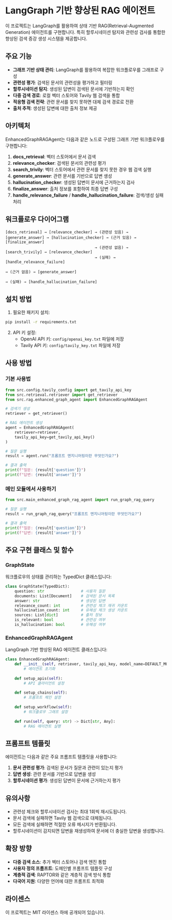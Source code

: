 # LangGraph 기반 향상된 RAG 에이전트

이 프로젝트는 LangGraph를 활용하여 상태 기반 RAG(Retrieval-Augmented Generation) 에이전트를 구현합니다. 특히 할루시네이션 탐지와 관련성 검사를 통합한 향상된 검색 증강 생성 시스템을 제공합니다.

## 주요 기능

- **그래프 기반 상태 관리**: LangGraph를 활용하여 복잡한 워크플로우를 그래프로 구성
- **관련성 평가**: 검색된 문서의 관련성을 평가하고 필터링
- **할루시네이션 탐지**: 생성된 답변이 검색된 문서에 기반하는지 확인
- **다중 검색 경로**: 로컬 벡터 스토어와 Tavily 웹 검색을 통합
- **적응형 검색 전략**: 관련 문서를 찾지 못하면 대체 검색 경로로 전환
- **출처 추적**: 생성된 답변에 대한 출처 정보 제공

## 아키텍처

EnhancedGraphRAGAgent는 다음과 같은 노드로 구성된 그래프 기반 워크플로우를 구현합니다:

1. **docs_retrieval**: 벡터 스토어에서 문서 검색
2. **relevance_checker**: 검색된 문서의 관련성 평가
3. **search_trivily**: 벡터 스토어에서 관련 문서를 찾지 못한 경우 웹 검색 실행
4. **generate_answer**: 관련 문서를 기반으로 답변 생성
5. **hallucination_checker**: 생성된 답변이 문서에 근거하는지 검사
6. **finalize_answer**: 출처 정보를 포함하여 최종 답변 구성
7. **handle_relevance_failure** / **handle_hallucination_failure**: 검색/생성 실패 처리

## 워크플로우 다이어그램

```
[docs_retrieval] → [relevance_checker] → (관련성 있음) → [generate_answer] → [hallucination_checker] → (근거 있음) → [finalize_answer]
                                       → (관련성 없음) → [search_trivily] → [relevance_checker]
                                       → (실패) → [handle_relevance_failure]
                                                                         → (근거 없음) → [generate_answer]
                                                                         → (실패) → [handle_hallucination_failure]
```

## 설치 방법

1. 필요한 패키지 설치:

```bash
pip install -r requirements.txt
```

2. API 키 설정:
   - OpenAI API 키: `config/openai_key.txt` 파일에 저장
   - Tavily API 키: `config/tavily_key.txt` 파일에 저장

## 사용 방법

### 기본 사용법

```python
from src.config.tavily_config import get_tavily_api_key
from src.retrieval.retriever import get_retriever
from src.rag.enhanced_graph_agent import EnhancedGraphRAGAgent

# 검색기 생성
retriever = get_retriever()

# RAG 에이전트 생성
agent = EnhancedGraphRAGAgent(
    retriever=retriever,
    tavily_api_key=get_tavily_api_key()
)

# 질문 실행
result = agent.run("프롬프트 엔지니어링이란 무엇인가요?")

# 결과 출력
print(f"질문: {result['question']}")
print(f"답변: {result['answer']}")
```

### 메인 모듈에서 사용하기

```python
from src.main_enhanced_graph_rag_agent import run_graph_rag_query

# 질문 실행
result = run_graph_rag_query("프롬프트 엔지니어링이란 무엇인가요?")

# 결과 출력
print(f"질문: {result['question']}")
print(f"답변: {result['answer']}")
```

## 주요 구현 클래스 및 함수

### GraphState
워크플로우의 상태를 관리하는 TypedDict 클래스입니다:

```python
class GraphState(TypedDict):
    question: str                # 사용자 질문
    documents: List[Document]    # 검색된 문서 목록
    answer: str                  # 생성된 답변
    relevance_count: int         # 관련성 체크 재귀 카운트
    hallucination_count: int     # 유해성 체크 생성 카운트
    sources: List[dict]          # 출처 정보
    is_relevant: bool            # 관련성 여부
    is_hallucination: bool       # 유해성 여부
```

### EnhancedGraphRAGAgent
LangGraph 기반 향상된 RAG 에이전트 클래스입니다:

```python
class EnhancedGraphRAGAgent:
    def __init__(self, retriever, tavily_api_key, model_name=DEFAULT_MODEL, temperature=DEFAULT_TEMPERATURE):
        # 에이전트 초기화
        
    def setup_apis(self):
        # API 클라이언트 설정
        
    def setup_chains(self):
        # 프롬프트 체인 설정
        
    def setup_workflow(self):
        # 워크플로우 그래프 설정
        
    def run(self, query: str) -> Dict[str, Any]:
        # RAG 에이전트 실행
```

## 프롬프트 템플릿

에이전트는 다음과 같은 주요 프롬프트 템플릿을 사용합니다:

1. **문서 관련성 평가**: 검색된 문서가 질문과 관련이 있는지 평가
2. **답변 생성**: 관련 문서를 기반으로 답변을 생성
3. **할루시네이션 평가**: 생성된 답변이 문서에 근거하는지 평가

## 유의사항

- 관련성 체크와 할루시네이션 검사는 최대 1회씩 재시도됩니다.
- 문서 검색에 실패하면 Tavily 웹 검색으로 대체됩니다.
- 모든 검색에 실패하면 적절한 오류 메시지가 반환됩니다.
- 할루시네이션이 감지되면 답변을 재생성하여 문서에 더 충실한 답변을 생성합니다.

## 확장 방향

- **다중 검색 소스**: 추가 벡터 스토어나 검색 엔진 통합
- **사용자 정의 프롬프트**: 도메인별 프롬프트 템플릿 구성
- **계층적 검색**: RAPTOR와 같은 계층적 검색 방식 통합
- **다국어 지원**: 다양한 언어에 대한 프롬프트 최적화

## 라이센스

이 프로젝트는 MIT 라이센스 하에 공개되어 있습니다. 